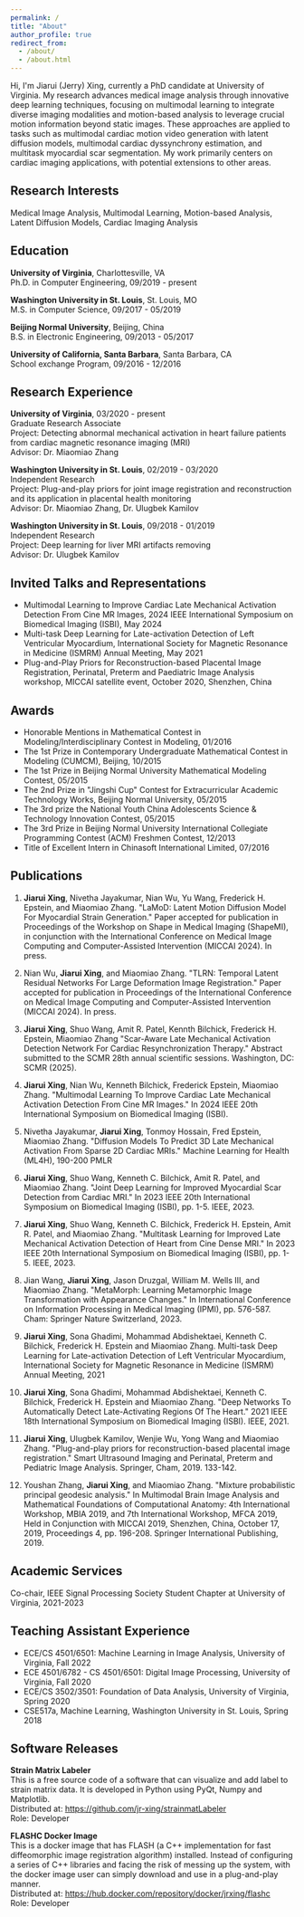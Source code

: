 ```yaml
---
permalink: /
title: "About"
author_profile: true
redirect_from: 
  - /about/
  - /about.html
---
```


Hi, I'm Jiarui (Jerry) Xing, currently a PhD candidate at University of Virginia. My research advances medical image analysis through innovative deep learning techniques, focusing on multimodal learning to integrate diverse imaging modalities and motion-based analysis to leverage crucial motion information beyond static images. These approaches are applied to tasks such as multimodal cardiac motion video generation with latent diffusion models, multimodal cardiac dyssynchrony estimation, and multitask myocardial scar segmentation. My work primarily centers on cardiac imaging applications, with potential extensions to other areas.


## Research Interests
Medical Image Analysis, Multimodal Learning, Motion-based Analysis, Latent Diffusion Models, Cardiac Imaging Analysis

## Education

**University of Virginia**, Charlottesville, VA  
Ph.D. in Computer Engineering, 09/2019 - present

**Washington University in St. Louis**, St. Louis, MO  
M.S. in Computer Science, 09/2017 - 05/2019

**Beijing Normal University**, Beijing, China  
B.S. in Electronic Engineering, 09/2013 - 05/2017

**University of California, Santa Barbara**, Santa Barbara, CA  
School exchange Program, 09/2016 - 12/2016

## Research Experience

**University of Virginia**, 03/2020 - present  
Graduate Research Associate  
Project: Detecting abnormal mechanical activation in heart failure patients from cardiac magnetic resonance imaging (MRI)  
Advisor: Dr. Miaomiao Zhang

**Washington University in St. Louis**, 02/2019 - 03/2020  
Independent Research  
Project: Plug-and-play priors for joint image registration and reconstruction and its application in placental health monitoring  
Advisor: Dr. Miaomiao Zhang, Dr. Ulugbek Kamilov

**Washington University in St. Louis**, 09/2018 - 01/2019  
Independent Research  
Project: Deep learning for liver MRI artifacts removing  
Advisor: Dr. Ulugbek Kamilov

## Invited Talks and Representations

- Multimodal Learning to Improve Cardiac Late Mechanical Activation Detection From Cine MR Images, 2024 IEEE International Symposium on Biomedical Imaging (ISBI), May 2024
- Multi-task Deep Learning for Late-activation Detection of Left Ventricular Myocardium, International Society for Magnetic Resonance in Medicine (ISMRM) Annual Meeting, May 2021
- Plug-and-Play Priors for Reconstruction-based Placental Image Registration, Perinatal, Preterm and Paediatric Image Analysis workshop, MICCAI satellite event, October 2020, Shenzhen, China

## Awards

- Honorable Mentions in Mathematical Contest in Modeling/Interdisciplinary Contest in Modeling, 01/2016
- The 1st Prize in Contemporary Undergraduate Mathematical Contest in Modeling (CUMCM), Beijing, 10/2015
- The 1st Prize in Beijing Normal University Mathematical Modeling Contest, 05/2015
- The 2nd Prize in "Jingshi Cup" Contest for Extracurricular Academic Technology Works, Beijing Normal University, 05/2015
- The 3rd prize the National Youth China Adolescents Science & Technology Innovation Contest, 05/2015
- The 3rd Prize in Beijing Normal University International Collegiate Programming Contest (ACM) Freshmen Contest, 12/2013
- Title of Excellent Intern in Chinasoft International Limited, 07/2016

## Publications

1. **Jiarui Xing**, Nivetha Jayakumar, Nian Wu, Yu Wang, Frederick H. Epstein, and Miaomiao Zhang. "LaMoD: Latent Motion Diffusion Model For Myocardial Strain Generation." Paper accepted for publication in Proceedings of the Workshop on Shape in Medical Imaging (ShapeMI), in conjunction with the International Conference on Medical Image Computing and Computer-Assisted Intervention (MICCAI 2024). In press.

2. Nian Wu, **Jiarui Xing**, and Miaomiao Zhang. "TLRN: Temporal Latent Residual Networks For Large Deformation Image Registration." Paper accepted for publication in Proceedings of the International Conference on Medical Image Computing and Computer-Assisted Intervention (MICCAI 2024). In press.

3. **Jiarui Xing**, Shuo Wang, Amit R. Patel, Kennth Bilchick, Frederick H. Epstein, Miaomiao Zhang "Scar-Aware Late Mechanical Activation Detection Network For Cardiac Resynchronization Therapy." Abstract submitted to the SCMR 28th annual scientific sessions. Washington, DC: SCMR (2025).

4. **Jiarui Xing**, Nian Wu, Kenneth Bilchick, Frederick Epstein, Miaomiao Zhang. "Multimodal Learning To Improve Cardiac Late Mechanical Activation Detection From Cine MR Images." In 2024 IEEE 20th International Symposium on Biomedical Imaging (ISBI).

5. Nivetha Jayakumar, **Jiarui Xing**, Tonmoy Hossain, Fred Epstein, Miaomiao Zhang. "Diffusion Models To Predict 3D Late Mechanical Activation From Sparse 2D Cardiac MRIs." Machine Learning for Health (ML4H), 190-200 PMLR

6. **Jiarui Xing**, Shuo Wang, Kenneth C. Bilchick, Amit R. Patel, and Miaomiao Zhang. "Joint Deep Learning for Improved Myocardial Scar Detection from Cardiac MRI." In 2023 IEEE 20th International Symposium on Biomedical Imaging (ISBI), pp. 1-5. IEEE, 2023.

7. **Jiarui Xing**, Shuo Wang, Kenneth C. Bilchick, Frederick H. Epstein, Amit R. Patel, and Miaomiao Zhang. "Multitask Learning for Improved Late Mechanical Activation Detection of Heart from Cine Dense MRI." In 2023 IEEE 20th International Symposium on Biomedical Imaging (ISBI), pp. 1-5. IEEE, 2023.

8. Jian Wang, **Jiarui Xing**, Jason Druzgal, William M. Wells III, and Miaomiao Zhang. "MetaMorph: Learning Metamorphic Image Transformation with Appearance Changes." In International Conference on Information Processing in Medical Imaging (IPMI), pp. 576-587. Cham: Springer Nature Switzerland, 2023.

9. **Jiarui Xing**, Sona Ghadimi, Mohammad Abdishektaei, Kenneth C. Bilchick, Frederick H. Epstein and Miaomiao Zhang. Multi-task Deep Learning for Late-activation Detection of Left Ventricular Myocardium, International Society for Magnetic Resonance in Medicine (ISMRM) Annual Meeting, 2021

10. **Jiarui Xing**, Sona Ghadimi, Mohammad Abdishektaei, Kenneth C. Bilchick, Frederick H. Epstein and Miaomiao Zhang. "Deep Networks To Automatically Detect Late-Activating Regions Of The Heart." 2021 IEEE 18th International Symposium on Biomedical Imaging (ISBI). IEEE, 2021.

11. **Jiarui Xing**, Ulugbek Kamilov, Wenjie Wu, Yong Wang and Miaomiao Zhang. "Plug-and-play priors for reconstruction-based placental image registration." Smart Ultrasound Imaging and Perinatal, Preterm and Pediatric Image Analysis. Springer, Cham, 2019. 133-142.

12. Youshan Zhang, **Jiarui Xing**, and Miaomiao Zhang. "Mixture probabilistic principal geodesic analysis." In Multimodal Brain Image Analysis and Mathematical Foundations of Computational Anatomy: 4th International Workshop, MBIA 2019, and 7th International Workshop, MFCA 2019, Held in Conjunction with MICCAI 2019, Shenzhen, China, October 17, 2019, Proceedings 4, pp. 196-208. Springer International Publishing, 2019.

## Academic Services

Co-chair, IEEE Signal Processing Society Student Chapter at University of Virginia, 2021-2023

## Teaching Assistant Experience

- ECE/CS 4501/6501: Machine Learning in Image Analysis, University of Virginia, Fall 2022
- ECE 4501/6782 - CS 4501/6501: Digital Image Processing, University of Virginia, Fall 2020
- ECE/CS 3502/3501: Foundation of Data Analysis, University of Virginia, Spring 2020
- CSE517a, Machine Learning, Washington University in St. Louis, Spring 2018

## Software Releases

**Strain Matrix Labeler**  
This is a free source code of a software that can visualize and add label to strain matrix data. It is developed in Python using PyQt, Numpy and Matplotlib.  
Distributed at: https://github.com/jr-xing/strainmatLabeler  
Role: Developer

**FLASHC Docker Image**  
This is a docker image that has FLASH (a C++ implementation for fast diffeomorphic image registration algorithm) installed. Instead of configuring a series of C++ libraries and facing the risk of messing up the system, with the docker image user can simply download and use in a plug-and-play manner.  
Distributed at: https://hub.docker.com/repository/docker/jrxing/flashc  
Role: Developer
